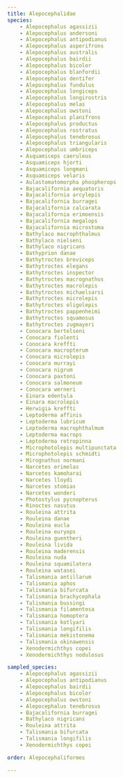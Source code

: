 ```yaml
---
title: Alepocephalidae
species:
    - Alepocephalus agassizii
    - Alepocephalus andersoni
    - Alepocephalus antipodianus
    - Alepocephalus asperifrons
    - Alepocephalus australis
    - Alepocephalus bairdii
    - Alepocephalus bicolor
    - Alepocephalus blanfordii
    - Alepocephalus dentifer
    - Alepocephalus fundulus
    - Alepocephalus longiceps
    - Alepocephalus longirostris
    - Alepocephalus melas
    - Alepocephalus owstoni
    - Alepocephalus planifrons
    - Alepocephalus productus
    - Alepocephalus rostratus
    - Alepocephalus tenebrosus
    - Alepocephalus triangularis
    - Alepocephalus umbriceps
    - Asquamiceps caeruleus
    - Asquamiceps hjorti
    - Asquamiceps longmani
    - Asquamiceps velaris
    - Aulastomatomorpha phospherops
    - Bajacalifornia aequatoris
    - Bajacalifornia arcylepis
    - Bajacalifornia burragei
    - Bajacalifornia calcarata
    - Bajacalifornia erimoensis
    - Bajacalifornia megalops
    - Bajacalifornia microstoma
    - Bathylaco macrophthalmus
    - Bathylaco nielseni
    - Bathylaco nigricans
    - Bathyprion danae
    - Bathytroctes breviceps
    - Bathytroctes elegans
    - Bathytroctes inspector
    - Bathytroctes macrognathus
    - Bathytroctes macrolepis
    - Bathytroctes michaelsarsi
    - Bathytroctes microlepis
    - Bathytroctes oligolepis
    - Bathytroctes pappenheimi
    - Bathytroctes squamosus
    - Bathytroctes zugmayeri
    - Conocara bertelseni
    - Conocara fiolenti
    - Conocara kreffti
    - Conocara macropterum
    - Conocara microlepis
    - Conocara murrayi
    - Conocara nigrum
    - Conocara paxtoni
    - Conocara salmoneum
    - Conocara werneri
    - Einara edentula
    - Einara macrolepis
    - Herwigia kreffti
    - Leptoderma affinis
    - Leptoderma lubricum
    - Leptoderma macrophthalmum
    - Leptoderma macrops
    - Leptoderma retropinna
    - Microphotolepis multipunctata
    - Microphotolepis schmidti
    - Mirognathus normani
    - Narcetes erimelas
    - Narcetes kamoharai
    - Narcetes lloydi
    - Narcetes stomias
    - Narcetes wonderi
    - Photostylus pycnopterus
    - Rinoctes nasutus
    - Rouleina attrita
    - Rouleina danae
    - Rouleina eucla
    - Rouleina euryops
    - Rouleina guentheri
    - Rouleina livida
    - Rouleina maderensis
    - Rouleina nuda
    - Rouleina squamilatera
    - Rouleina watasei
    - Talismania antillarum
    - Talismania aphos
    - Talismania bifurcata
    - Talismania brachycephala
    - Talismania bussingi
    - Talismania filamentosa
    - Talismania homoptera
    - Talismania kotlyari
    - Talismania longifilis
    - Talismania mekistonema
    - Talismania okinawensis
    - Xenodermichthys copei
    - Xenodermichthys nodulosus

sampled_species:
    - Alepocephalus agassizii
    - Alepocephalus antipodianus
    - Alepocephalus bairdii
    - Alepocephalus bicolor
    - Alepocephalus owstoni
    - Alepocephalus tenebrosus
    - Bajacalifornia burragei
    - Bathylaco nigricans
    - Rouleina attrita
    - Talismania bifurcata
    - Talismania longifilis
    - Xenodermichthys copei

order: Alepocephaliformes

---
```

